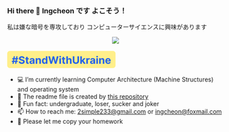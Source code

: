### Hi there 👋 Ingcheon です よこそう！
私は嫌な暗号を専攻しており
コンピューターサイエンスに興味があります

<!--
I'm seeking pretty cards.
[![Fontzs's GitHub stats](https://github-readme-stats.vercel.app/api?username=Fontzs&count_private=true&show_icons=true&theme=react)](https://github.com/Fontzs)
-->

 <!--
![Ingcheon's GitHub stats](https://github-readme-stats.vercel.app/api?username=Fontzs&show_icons=true&theme=radical)
-->

<div align="center">
    <img  src="https://github-readme-stats.vercel.app/api/top-langs/?username=Fontzs&layout=compact" />
</div>

[![Stand With Ukraine](https://raw.githubusercontent.com/vshymanskyy/StandWithUkraine/main/badges/StandWithUkraine.svg)](https://stand-with-ukraine.pp.ua)

<!--
**Fontzs/Fontzs** is a ✨ _special_ ✨ repository because its `README.md` (this file) appears on your GitHub profile.

![Top Langs](https://github-readme-stats.vercel.app/api/top-langs/?username=Fontzs)



Here are some ideas to get you started:
- 🌱
- 🔭 I’m currently working on ...
- 👯 I’m looking to collaborate on ...
- 🤔 I’m looking for help with ...
- 💬 Ask me about ...
- 📫 How to reach me: ...
- ⚡
- 😄 Pronouns: he/him
-->

- 💻 I’m currently learning Computer Architecture (Machine Structures) and operating system
- 💭 The readme file is created by [this repository](https://github.com/anuraghazra/github-readme-stats)
- 🤡 Fun fact: undergraduate, loser, sucker and joker
- 📫 How to reach me: 2simple233@gmail.com or ingcheon@foxmail.com
- 🥰 Please let me copy your homework
 

